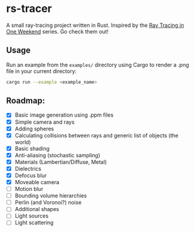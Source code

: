 # rs-tracer
A small ray-tracing project written in Rust. Inspired by the [Ray Tracing in One Weekend](https://raytracing.github.io/) series. Go check them out!

## Usage

Run an example from the `examples/` directory using Cargo to render a .png file in your current directory:

```bash
cargo run --example <example_name>
```

## Roadmap:

* [x] Basic image generation using .ppm files
* [x] Simple camera and rays
* [x] Adding spheres
* [x] Calculating collisions between rays and generic list of objects (the world)
* [x] Basic shading
* [x] Anti-aliasing (stochastic sampling)
* [x] Materials (Lambertian/Diffuse, Metal)
* [x] Dielectrics
* [x] Defocus blur
* [x] Moveable camera
* [ ] Motion blur
* [ ] Bounding volume hierarchies
* [ ] Perlin (and Voronoi?) noise
* [ ] Additional shapes
* [ ] Light sources
* [ ] Light scattering
